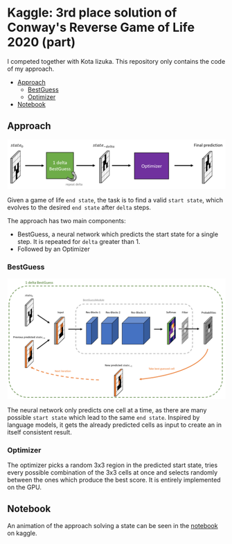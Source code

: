 # Kaggle: 3rd place solution of Conway's Reverse Game of Life 2020 (part)

I competed together with Kota Iizuka.
This repository only contains the code of my approach.

- [Approach](#approach)
    - [BestGuess](#bestguess)
    - [Optimizer](#optimizer)
- [Notebook](#notebook)

## Approach

![basic_concept_image](_images/basic_concept.png)

Given a game of life `end state`, the task is to find a valid `start state`, which evolves to the desired `end state` after `delta` steps. 


The approach has two main components:

- BestGuess, a neural network which predicts the start state for a single step. It is repeated for `delta` greater than 1.
- Followed by an Optimizer

### BestGuess

![best_guess iamge](_images/best_guess.png)

The neural network only predicts one cell at a time, as there are many possible `start state` which lead to the same `end state`. Inspired by language models, it gets the already predicted cells as input to create an in itself consistent result.

### Optimizer
The optimizer picks a random 3x3 region in the predicted start state, tries every possible combination of the 3x3 cells at once and selects randomly between the ones which produce the best score. It is entirely implemented on the GPU.

## Notebook
An animation of the approach solving a state can be seen in the [notebook](https://www.kaggle.com/markuskarmann/3rd-place-solution-part) on kaggle.

